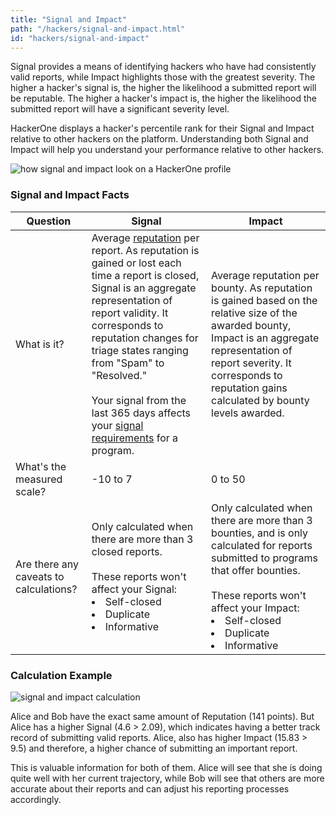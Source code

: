 ```yaml
---
title: "Signal and Impact"
path: "/hackers/signal-and-impact.html"
id: "hackers/signal-and-impact"
---
```


Signal provides a means of identifying hackers who have had consistently valid reports, while Impact highlights those with the greatest severity.  The higher a hacker's signal is, the higher the likelihood a submitted report will be reputable. The higher a hacker's impact is, the higher the likelihood the submitted report will have a significant severity level.

HackerOne displays a hacker's percentile rank for their Signal and Impact relative to other hackers on the platform. Understanding both Signal and Impact will help you understand your performance relative to other hackers.

![how signal and impact look on a HackerOne profile](./images/sig-impact-rep-stats.png)

### Signal and Impact Facts
Question  | Signal | Impact
-- | ------ | -------
What is it? | Average [reputation](/hackers/reputation.html) per report. As reputation is gained or lost each time a report is closed, Signal is an aggregate representation of report validity. It corresponds to reputation changes for triage states ranging from "Spam" to "Resolved." <br><br>Your signal from the last 365 days affects your [signal requirements](/hackers/restricted-from-submissions.html#signal-requirements) for a program.  | Average reputation per bounty. As reputation is gained based on the relative size of the awarded bounty, Impact is an aggregate representation of report severity. It corresponds to reputation gains calculated by bounty levels awarded.
What's the measured scale? | -10 to 7 | 0 to 50
Are there any caveats to calculations? | Only calculated when there are more than 3 closed reports.<br><br>These reports won't affect your Signal:<li>Self-closed <li>Duplicate <li>Informative | Only calculated when there are more than 3 bounties, and is only calculated for reports submitted to programs that offer bounties.<br><br>These reports won't affect your Impact: <li>Self-closed <li>Duplicate <li>Informative

### Calculation Example
![signal and impact calculation](./images/rep_signal_impact_chart.png)

Alice and Bob have the exact same amount of Reputation (141 points). But Alice has a higher Signal (4.6 > 2.09), which indicates having a better track record of submitting valid reports. Alice, also has higher Impact (15.83 > 9.5) and therefore, a higher chance of submitting an important report.

This is valuable information for both of them. Alice will see that she is doing quite well with her current trajectory, while Bob will see that others are more accurate about their reports and can adjust his reporting processes accordingly.
